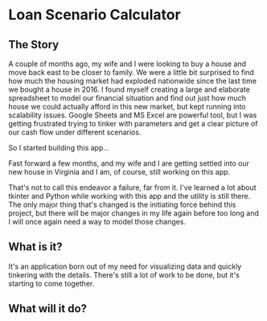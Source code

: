 # Loan Scenario Calculator
## The Story
A couple of months ago, my wife and I were looking to buy a house and move back east to be closer to family. We were a little bit surprised to find how much the housing market had exploded nationwide since the last time we bought a house in 2016. I found myself creating a large and elaborate spreadsheet to model our financial situation and find out just how much house we could actually afford in this new market, but kept running into scalability issues. Google Sheets and MS Excel are powerful tool, but I was getting frustrated trying to tinker with parameters and get a clear picture of our cash flow under different scenarios.

So I started building this app...

Fast forward a few months, and my wife and I are getting settled into our new house in Virginia and I am, of course, still working on this app.

That's not to call this endeavor a failure, far from it. I've learned a lot about tkinter and Python while working with this app and the utility is still there. The only major thing that's changed is the initiating force behind this project, but there will be major changes in my life again before too long and I will once again need a way to model those changes.

## What is it?
It's an application born out of my need for visualizing data and quickly tinkering with the details. There's still a lot of work to be done, but it's starting to come together.

## What will it do?
